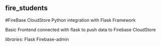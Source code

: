 ## fire_students
#FireBase CloudStore Python integration with Flask Framework

Basic Frontend connected with flask to push data to Firebase CloudStore 

*libraries*:
  Flask
  Firebase-admin
